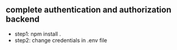 ## complete authentication and authorization backend
- step1: npm install .
- step2: change credentials in .env file 

